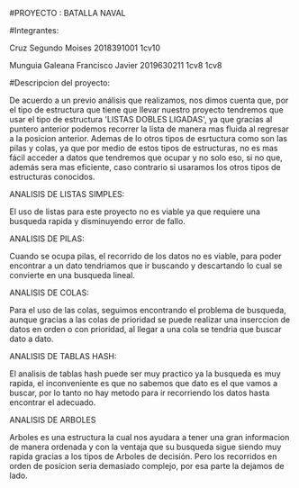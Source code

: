 #PROYECTO : BATALLA NAVAL


#Integrantes:

Cruz Segundo Moises 2018391001 1cv10

Munguia Galeana Francisco Javier 2019630211 1cv8
  1cv8

#Descripcion del proyecto:

De acuerdo a un previo análisis que realizamos, nos dimos cuenta que, por el tipo de estructura que tiene que llevar nuestro proyecto tendremos que usar el tipo de estructura 'LISTAS DOBLES LIGADAS', ya que gracias al puntero anterior podemos recorrer la lista de manera mas fluida al regresar a la posicion anterior. Ademas de lo otros tipos de esrtuctura como son las pilas y colas, ya que por medio de estos tipos de estructuras, no es mas fácil acceder a datos que tendremos que ocupar y no solo eso, si no que, además sera mas eficiente, caso contrario  si usaramos los otros tipos de estructuras conocidos.

ANALISIS DE LISTAS SIMPLES:

El uso de listas para este proyecto no es viable ya que requiere una busqueda rapida y disminuyendo error de fallo.

ANALISIS DE PILAS:

Cuando se ocupa pilas, el recorrido de los datos no es viable, para poder encontrar a un dato tendriamos que ir buscando y descartando lo cual se convierte en una busqueda lineal.

ANALISIS DE COLAS:

Para el uso de las colas, seguimos encontrando el problema de busqueda, aunque gracias a las colas de prioridad se puede realizar una inserccion de datos en orden o con prioridad, al llegar a una cola se tendria que buscar dato a dato.

ANALISIS DE TABLAS HASH:

El analisis de tablas hash puede ser muy practico ya la busqueda es muy rapida, el inconveniente es que no sabemos que dato es el que vamos a buscar, por lo tanto no hay metodo para ir recorriendo los datos hasta encontrar el adecuado.

ANALISIS DE ARBOLES

Arboles es una estructura la cual nos ayudara a tener una gran informacion de manera ordenada y con la ventaja que su busqueda sigue siendo muy rapida gracias a los tipos de Arboles de decisión. Pero los recorridos en orden de posicion seria demasiado complejo, por esa parte la dejamos de lado.

